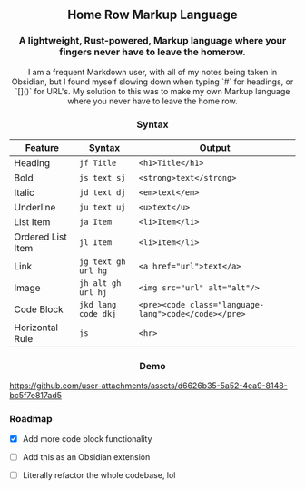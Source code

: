 <h2 align="center"> Home Row Markup Language</h1>
  
<h3 align="center"> A lightweight, Rust-powered, Markup language where your fingers never have to leave the homerow. </h3>

<p align="center"> I am a frequent Markdown user, with all of my notes being taken in Obsidian, but I found myself slowing down when typing `#` for headings, or `[]()` for URL's. My solution to this was to make my own Markup language where you never have to leave the home row. </p>

<h3 align="center"> Syntax </h4>

<div align="center">

| Feature | Syntax | Output |
|---------|--------|--------|
| Heading | `jf Title` | `<h1>Title</h1>` |
| Bold | `js text sj` | `<strong>text</strong>` |
| Italic | `jd text dj` | `<em>text</em>` |
| Underline | `ju text uj` | `<u>text</u>` |
| List Item | `ja Item` | `<li>Item</li>` |
| Ordered List Item | `jl Item` | `<li>Item</li>` |
| Link | `jg text gh url hg` | `<a href="url">text</a>` |
| Image | `jh alt gh url hj` | `<img src="url" alt="alt"/>` |
| Code Block | `jkd lang code dkj` | `<pre><code class="language-lang">code</code></pre>` |
| Horizontal Rule | `js` | `<hr>` |

</div>

<h3 align = "center"> Demo </h3>



https://github.com/user-attachments/assets/d6626b35-5a52-4ea9-8148-bc5f7e817ad5



<h3> Roadmap </h3>

- [x] Add more code block functionality
- [ ] Add this as an Obsidian extension
- [ ] Literally refactor the whole codebase, lol
      
